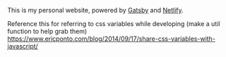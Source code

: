 This is my personal website, powered by [Gatsby](https://www.gatsbyjs.org/) and [Netlify](https://www.netlify.com).

Reference this for referring to css variables while developing (make a util function to help grab them)
https://www.ericponto.com/blog/2014/09/17/share-css-variables-with-javascript/